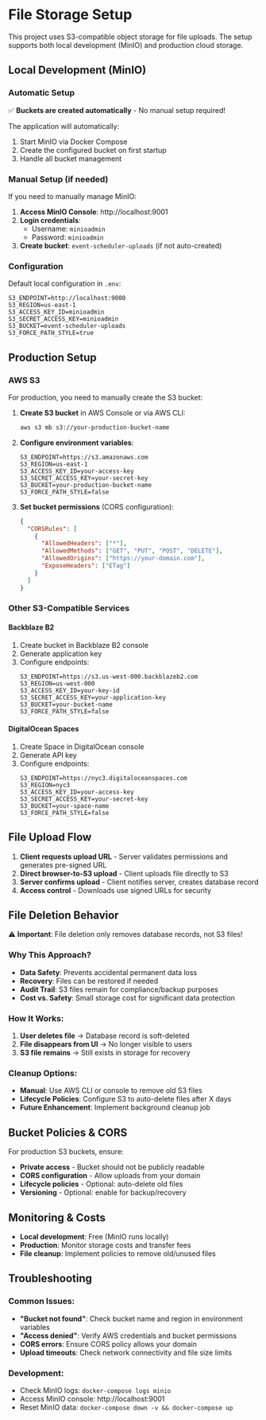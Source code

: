 # File Storage Setup

This project uses S3-compatible object storage for file uploads. The setup supports both local development (MinIO) and production cloud storage.

## Local Development (MinIO)

### Automatic Setup
✅ **Buckets are created automatically** - No manual setup required!

The application will automatically:
1. Start MinIO via Docker Compose
2. Create the configured bucket on first startup
3. Handle all bucket management

### Manual Setup (if needed)
If you need to manually manage MinIO:

1. **Access MinIO Console**: http://localhost:9001
2. **Login credentials**:
   - Username: `minioadmin`
   - Password: `minioadmin`
3. **Create bucket**: `event-scheduler-uploads` (if not auto-created)

### Configuration
Default local configuration in `.env`:
```
S3_ENDPOINT=http://localhost:9000
S3_REGION=us-east-1
S3_ACCESS_KEY_ID=minioadmin
S3_SECRET_ACCESS_KEY=minioadmin
S3_BUCKET=event-scheduler-uploads
S3_FORCE_PATH_STYLE=true
```

## Production Setup

### AWS S3
For production, you need to manually create the S3 bucket:

1. **Create S3 bucket** in AWS Console or via AWS CLI:
   ```bash
   aws s3 mb s3://your-production-bucket-name
   ```

2. **Configure environment variables**:
   ```
   S3_ENDPOINT=https://s3.amazonaws.com
   S3_REGION=us-east-1
   S3_ACCESS_KEY_ID=your-access-key
   S3_SECRET_ACCESS_KEY=your-secret-key
   S3_BUCKET=your-production-bucket-name
   S3_FORCE_PATH_STYLE=false
   ```

3. **Set bucket permissions** (CORS configuration):
   ```json
   {
     "CORSRules": [
       {
         "AllowedHeaders": ["*"],
         "AllowedMethods": ["GET", "PUT", "POST", "DELETE"],
         "AllowedOrigins": ["https://your-domain.com"],
         "ExposeHeaders": ["ETag"]
       }
     ]
   }
   ```

### Other S3-Compatible Services

#### Backblaze B2
1. Create bucket in Backblaze B2 console
2. Generate application key
3. Configure endpoints:
   ```
   S3_ENDPOINT=https://s3.us-west-000.backblazeb2.com
   S3_REGION=us-west-000
   S3_ACCESS_KEY_ID=your-key-id
   S3_SECRET_ACCESS_KEY=your-application-key
   S3_BUCKET=your-bucket-name
   S3_FORCE_PATH_STYLE=false
   ```

#### DigitalOcean Spaces
1. Create Space in DigitalOcean console
2. Generate API key
3. Configure endpoints:
   ```
   S3_ENDPOINT=https://nyc3.digitaloceanspaces.com
   S3_REGION=nyc3
   S3_ACCESS_KEY_ID=your-access-key
   S3_SECRET_ACCESS_KEY=your-secret-key
   S3_BUCKET=your-space-name
   S3_FORCE_PATH_STYLE=false
   ```

## File Upload Flow

1. **Client requests upload URL** - Server validates permissions and generates pre-signed URL
2. **Direct browser-to-S3 upload** - Client uploads file directly to S3
3. **Server confirms upload** - Client notifies server, creates database record
4. **Access control** - Downloads use signed URLs for security

## File Deletion Behavior

⚠️ **Important**: File deletion only removes database records, not S3 files!

### Why This Approach?
- **Data Safety**: Prevents accidental permanent data loss
- **Recovery**: Files can be restored if needed
- **Audit Trail**: S3 files remain for compliance/backup purposes
- **Cost vs. Safety**: Small storage cost for significant data protection

### How It Works:
1. **User deletes file** → Database record is soft-deleted
2. **File disappears from UI** → No longer visible to users
3. **S3 file remains** → Still exists in storage for recovery

### Cleanup Options:
- **Manual**: Use AWS CLI or console to remove old S3 files
- **Lifecycle Policies**: Configure S3 to auto-delete files after X days
- **Future Enhancement**: Implement background cleanup job

## Bucket Policies & CORS

For production S3 buckets, ensure:
- **Private access** - Bucket should not be publicly readable
- **CORS configuration** - Allow uploads from your domain
- **Lifecycle policies** - Optional: auto-delete old files
- **Versioning** - Optional: enable for backup/recovery

## Monitoring & Costs

- **Local development**: Free (MinIO runs locally)
- **Production**: Monitor storage costs and transfer fees
- **File cleanup**: Implement policies to remove old/unused files

## Troubleshooting

### Common Issues:
- **"Bucket not found"**: Check bucket name and region in environment variables
- **"Access denied"**: Verify AWS credentials and bucket permissions
- **CORS errors**: Ensure CORS policy allows your domain
- **Upload timeouts**: Check network connectivity and file size limits

### Development:
- Check MinIO logs: `docker-compose logs minio`
- Access MinIO console: http://localhost:9001
- Reset MinIO data: `docker-compose down -v && docker-compose up`